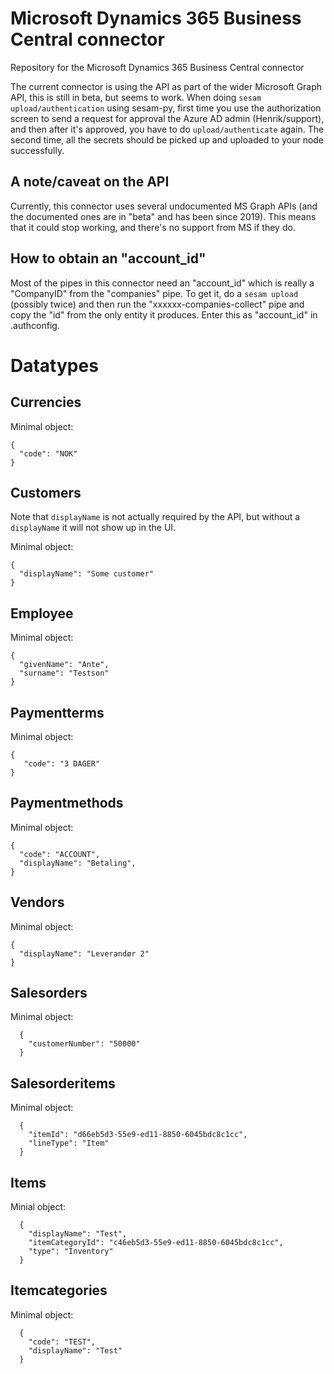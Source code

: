 # Microsoft Dynamics 365 Business Central connector
Repository for the Microsoft Dynamics 365 Business Central connector

The current connector is using the API as part of the wider Microsoft Graph API, this is still in beta, but seems to work. When doing `sesam upload/authentication` using sesam-py, first time you use the authorization screen to send a request for approval the Azure AD admin (Henrik/support), and then after it's approved, you have to do `upload/authenticate` again. The second time, all the secrets should be picked up and uploaded to your node successfully. 

A note/caveat on the API
------------------------

Currently, this connector uses several undocumented MS Graph APIs (and the documented ones are in "beta" and has been since 2019).
This means that it could stop working, and there's no support from MS if they do.

How to obtain an "account_id"
-----------------------------

Most of the pipes in this connector need an "account_id" which is really a "CompanyID" from the "companies" pipe.
To get it, do a `sesam upload` (possibly twice) and then run the "xxxxxx-companies-collect" pipe and copy the "id" 
from the only entity  it produces. Enter this as "account_id" in .authconfig.


# Datatypes
## Currencies
Minimal object:
```
{
  "code": "NOK"
}
```

## Customers
Note that ``displayName`` is not actually required by the API, but without a ``displayName`` it will not show up in the UI.

Minimal object:
```
{
  "displayName": "Some customer"
}
```

## Employee
Minimal object:
```
{
  "givenName": "Ante",
  "surname": "Testson"
}
```

## Paymentterms
Minimal object:
```
{
   "code": "3 DAGER"
}
```

## Paymentmethods
Minimal object:
```
{
  "code": "ACCOUNT",
  "displayName": "Betaling",
}
```

## Vendors
Minimal object:
```
{
  "displayName": "Leverandør 2"
}
```


## Salesorders
Minimal object:
```
  {
    "customerNumber": "50000"
  }
```

## Salesorderitems
Minimal object:
```
  {
    "itemId": "d66eb5d3-55e9-ed11-8850-6045bdc8c1cc",
    "lineType": "Item"  
  }
```

## Items
Minial object:
```
  {
    "displayName": "Test",
    "itemCategoryId": "c46eb5d3-55e9-ed11-8850-6045bdc8c1cc",
    "type": "Inventory"
  }
```

## Itemcategories
Minimal object:
```
  {
    "code": "TEST",
    "displayName": "Test"
  }
```

